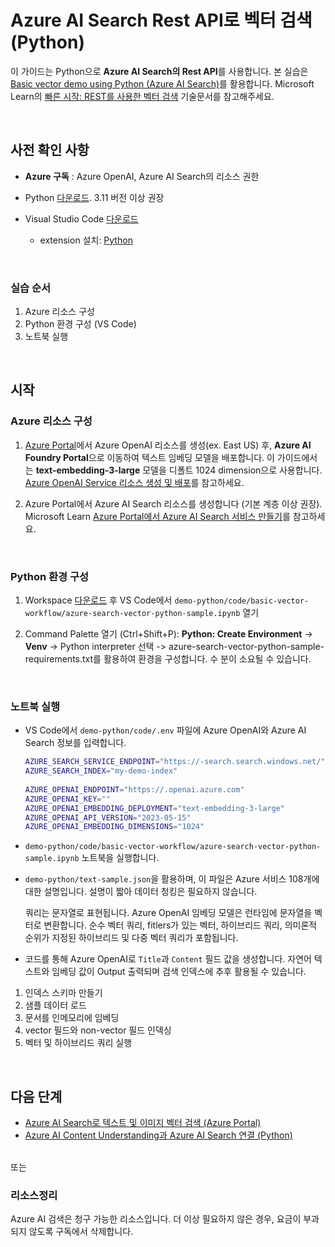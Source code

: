 # Azure AI Search Rest API로 벡터 검색 (Python)

이 가이드는 Python으로 **Azure AI Search의 Rest API**를 사용합니다. 본 실습은 [Basic vector demo using Python (Azure AI Search)](https://github.com/Azure/azure-search-vector-samples/blob/main/demo-python/code/basic-vector-workflow/readme.md)를 활용합니다. Microsoft Learn의 [빠른 시작: REST를 사용한 벡터 검색](https://learn.microsoft.com/ko-kr/azure/search/search-get-started-vector) 기술문서를 참고해주세요.   

<br/>

## 사전 확인 사항

* **Azure 구독** : Azure OpenAI, Azure AI Search의 리소스 권한

* Python [다운로드](https://www.python.org/downloads/). 3.11 버전 이상 권장
  
* Visual Studio Code [다운로드](https://code.visualstudio.com/download)
  * extension 설치: [Python](https://marketplace.visualstudio.com/items?itemName=ms-python.python) 
 

<br/> 

### 실습 순서
1. Azure 리소스 구성
2. Python 환경 구성 (VS Code) 
3. 노트북 실행 


<br/> 

## 시작 

### Azure 리소스 구성 

1. [Azure Portal](https://portal.azure.com/)에서 Azure OpenAI 리소스를 생성(ex. East US) 후, **Azure AI Foundry Portal**으로 이동하여 텍스트 임베딩 모델을 배포합니다. 이 가이드에서는 **text-embedding-3-large** 모델을 디폴트 1024 dimension으로 사용합니다. [Azure OpenAI Service 리소스 생성 및 배포](https://learn.microsoft.com/ko-kr/azure/ai-services/openai/how-to/create-resource?pivots=web-portal)를 참고하세요.

2. Azure Portal에서 Azure AI Search 리소스를 생성합니다 (기본 계층 이상 권장). Microsoft Learn [Azure Portal에서 Azure AI Search 서비스 만들기](https://learn.microsoft.com/ko-kr/azure/search/search-create-service-portal)를 참고하세요.

<br/> 

### Python 환경 구성 

1. Workspace [다운로드](https://github.com/Azure/azure-search-vector-samples/) 후 VS Code에서 `demo-python/code/basic-vector-workflow/azure-search-vector-python-sample.ipynb` 열기 

2. Command Palette 열기 (Ctrl+Shift+P): **Python: Create Environment** ->  **Venv** -> Python interpreter 선택 
   -> azure-search-vector-python-sample-requirements.txt를 활용하여 환경을 구성합니다. 수 분이 소요될 수 있습니다. 


<br/> 

### 노트북 실행  

* VS Code에서 `demo-python/code/.env` 파일에 Azure OpenAI와 Azure AI Search 정보를 입력합니다.

    ```bash
    AZURE_SEARCH_SERVICE_ENDPOINT="https://-search.search.windows.net/" 
    AZURE_SEARCH_INDEX="my-demo-index" 
     
    AZURE_OPENAI_ENDPOINT="https://.openai.azure.com" 
    AZURE_OPENAI_KEY="" 
    AZURE_OPENAI_EMBEDDING_DEPLOYMENT="text-embedding-3-large" 
    AZURE_OPENAI_API_VERSION="2023-05-15" 
    AZURE_OPENAI_EMBEDDING_DIMENSIONS="1024"
    ```


* `demo-python/code/basic-vector-workflow/azure-search-vector-python-sample.ipynb` 노트북을 실행합니다.

* `demo-python/text-sample.json`을 활용하며, 이 파일은 Azure 서비스 108개에 대한 설명입니다. 설명이 짧아 데이터 청킹은 필요하지 않습니다.

  쿼리는 문자열로 표현됩니다. Azure OpenAI 임베딩 모델은 런타임에 문자열을 벡터로 변환합니다.
  순수 벡터 쿼리, fitlers가 있는 벡터, 하이브리드 쿼리, 의미론적 순위가 지정된 하이브리드 및 다중 벡터 쿼리가 포함됩니다.
  
* 코드를 통해 Azure OpenAI로 `Title`과 `Content` 필드 값을 생성합니다. 
  자연어 텍스트와 임베딩 값이 Output 출력되며 검색 인덱스에 추후 활용될 수 있습니다. 


1. 인덱스 스키마 만들기
2. 샘플 데이터 로드
3. 문서를 인메모리에 임베딩
4. vector 필드와 non-vector 필드 인덱싱
5. 벡터 및 하이브리드 쿼리 실행



<br/> 


## 다음 단계 

* [Azure AI Search로 텍스트 및 이미지 벡터 검색 (Azure Portal)](https://github.com/mnrvacho/ProjectMooModule4/blob/main/1.%20Azure%20OpenAI%20-%20Text%20and%20image%20Vector%20Search%20(Azure%20Portal).md)
* [Azure AI Content Understanding과 Azure AI Search 연결 (Python)](https://github.com/mnrvacho/ProjectMooModule4/blob/main/3.%20Azure%20Content%20Understanding%20-%20Rest%20API.md)


<br/> 
또는 

### 리소스정리
Azure AI 검색은 청구 가능한 리소스입니다. 더 이상 필요하지 않은 경우, 요금이 부과되지 않도록 구독에서 삭제합니다.


<br/> 
